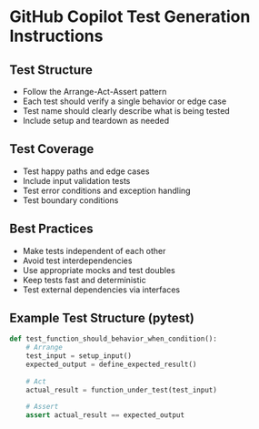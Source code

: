 # GitHub Copilot Test Generation Instructions

## Test Structure
- Follow the Arrange-Act-Assert pattern
- Each test should verify a single behavior or edge case
- Test name should clearly describe what is being tested
- Include setup and teardown as needed

## Test Coverage
- Test happy paths and edge cases
- Include input validation tests
- Test error conditions and exception handling
- Test boundary conditions

## Best Practices
- Make tests independent of each other
- Avoid test interdependencies
- Use appropriate mocks and test doubles
- Keep tests fast and deterministic
- Test external dependencies via interfaces

## Example Test Structure (pytest)
```python
def test_function_should_behavior_when_condition():
    # Arrange
    test_input = setup_input()
    expected_output = define_expected_result()
    
    # Act
    actual_result = function_under_test(test_input)
    
    # Assert
    assert actual_result == expected_output